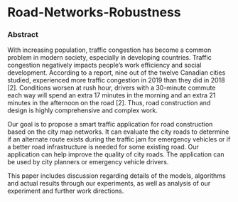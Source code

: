 # Road-Networks-Robustness

### Abstract

With increasing population, traffic congestion has become a common problem in modern society, especially in developing countries.
Traffic congestion negatively impacts people’s work efficiency and
social development. According to a report, nine out of the twelve
Canadian cities studied, experienced more traffic congestion in 2019
than they did in 2018 [2]. Conditions worsen at rush hour, drivers
with a 30-minute commute each way will spend an extra 17 minutes
in the morning and an extra 21 minutes in the afternoon on the road
[2]. Thus, road construction and design is highly comprehensive
and complex work.

Our goal is to propose a smart traffic application for road construction based on the city map networks. It can evaluate the city
roads to determine if an alternate route exists during the traffic jam
for emergency vehicles or if a better road infrastructure is needed
for some existing road. Our application can help improve the quality of city roads. The application can be used by city planners or
emergency vehicle drivers.

This paper includes discussion regarding details of the models,
algorithms and actual results through our experiments, as well as
analysis of our experiment and further work directions.
